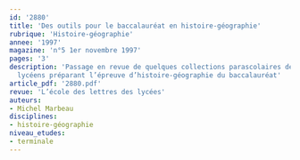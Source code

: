 ```yaml
---
id: '2880'
title: 'Des outils pour le baccalauréat en histoire-géographie'
rubrique: 'Histoire-géographie'
annee: '1997'
magazine: 'n°5 1er novembre 1997'
pages: '3'
description: 'Passage en revue de quelques collections parascolaires destinées aux
  lycéens préparant l’épreuve d’histoire-géographie du baccalauréat'
article_pdf: '2880.pdf'
revue: 'L’école des lettres des lycées'
auteurs:
- Michel Marbeau
disciplines:
- histoire-géographie
niveau_etudes:
- terminale
---
```

